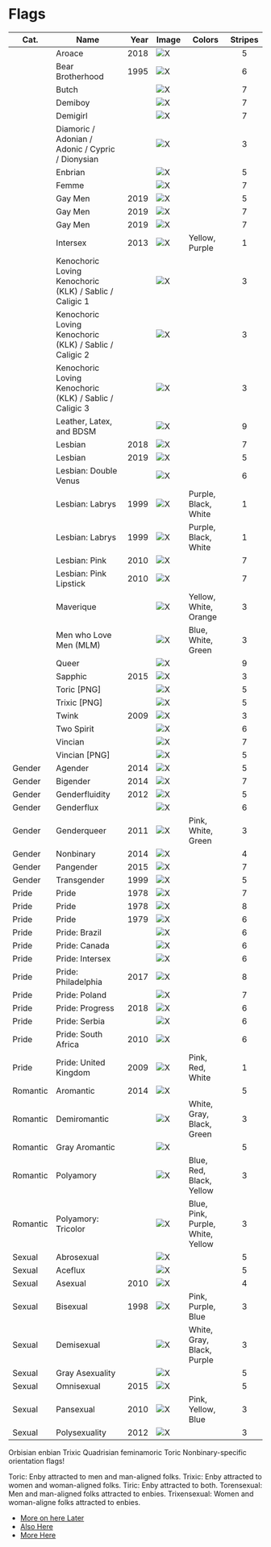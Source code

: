 # Flags

| Cat.     | Name                                                    | Year | Image                                                            | Colors                            | Stripes |
| -------- | ------------------------------------------------------- | ---: | :--------------------------------------------------------------- | --------------------------------- | :-----: |
|          | Aroace                                                  | 2018 | ![X](./Flags/SVG/ToSort/Aroace.svg)                              |                                   |    5    |
|          | Bear Brotherhood                                        | 1995 | ![X](./Flags/SVG/ToSort/Bear_Brotherhood.svg)                    |                                   |    6    |
|          | Butch                                                   |      | ![X](./Flags/SVG/ToSort/Butch.svg)                               |                                   |    7    |
|          | Demiboy                                                 |      | ![X](./Flags/SVG/ToSort/Demiboy.svg)                             |                                   |    7    |
|          | Demigirl                                                |      | ![X](./Flags/SVG/ToSort/Demigirl.svg)                            |                                   |    7    |
|          | Diamoric / Adonian / Adonic / Cypric / Dionysian        |      | ![X](./Flags/SVG/ToSort/Diamoric.svg)                            |                                   |    3    |
|          | Enbrian                                                 |      | ![X](./Flags/SVG/ToSort/Enbian.svg)                              |                                   |    5    |
|          | Femme                                                   |      | ![X](./Flags/SVG/ToSort/Femme.svg)                               |                                   |    7    |
|          | Gay Men                                                 | 2019 | ![X](./Flags/SVG/ToSort/Gay_Men_New_Simple.svg)                  |                                   |    5    |
|          | Gay Men                                                 | 2019 | ![X](./Flags/SVG/ToSort/Gay_Men_New.svg)                         |                                   |    7    |
|          | Gay Men                                                 | 2019 | ![X](./Flags/SVG/ToSort/Gay_Men.svg)                             |                                   |    7    |
|          | Intersex                                                | 2013 | ![X](./Flags/SVG/ToSort/Intersex.svg)                            | Yellow, Purple                    |    1    |
|          | Kenochoric Loving Kenochoric (KLK) / Sablic / Caligic 1 |      | ![X](./Flags/TODO/KLK_1.png)                                     |                                   |    3    |
|          | Kenochoric Loving Kenochoric (KLK) / Sablic / Caligic 2 |      | ![X](./Flags/TODO/KLK_2.png)                                     |                                   |    3    |
|          | Kenochoric Loving Kenochoric (KLK) / Sablic / Caligic 3 |      | ![X](./Flags/TODO/KLK_3.png)                                     |                                   |    3    |
|          | Leather, Latex, and BDSM                                |      | ![X](./Flags/SVG/ToSort/Leather,_Latex,_and_BDSM.svg)            |                                   |    9    |
|          | Lesbian                                                 | 2018 | ![X](./Flags/SVG/ToSort/Lesbian_2018.svg)                        |                                   |    7    |
|          | Lesbian                                                 | 2019 | ![X](./Flags/SVG/ToSort/Lesbian_2019.svg)                        |                                   |    5    |
|          | Lesbian: Double Venus                                   |      | ![X](./Flags/SVG/ToSort/Lesbian_double-Venus_canton_rainbow.svg) |                                   |    6    |
|          | Lesbian: Labrys                                         | 1999 | ![X](./Flags/SVG/ToSort/Lesbian_Labrys_2.svg)                    | Purple, Black, White              |    1    |
|          | Lesbian: Labrys                                         | 1999 | ![X](./Flags/SVG/ToSort/Lesbian_Labrys.svg)                      | Purple, Black, White              |    1    |
|          | Lesbian: Pink                                           | 2010 | ![X](./Flags/SVG/ToSort/Lesbian_Pink.svg)                        |                                   |    7    |
|          | Lesbian: Pink Lipstick                                  | 2010 | ![X](./Flags/SVG/ToSort/Lesbian_Pink_Lipstick.svg)               |                                   |    7    |
|          | Maverique                                               |      | ![X](./Flags/SVG/ToSort/Maverique.svg)                           | Yellow, White, Orange             |    3    |
|          | Men who Love Men (MLM)                                  |      | ![X](./Flags/SVG/ToSort/MLM.svg)                                 | Blue, White, Green                |    3    |
|          | Queer                                                   |      | ![X](./Flags/SVG/ToSort/Queer.svg)                               |                                   |    9    |
|          | Sapphic                                                 | 2015 | ![X](./Flags/SVG/ToSort/Sapphic.svg)                             |                                   |    3    |
|          | Toric [PNG]                                             |      | ![X](./Flags/TODO/Toric.png)                                     |                                   |    5    |
|          | Trixic [PNG]                                            |      | ![X](./Flags/TODO/Trixic.png)                                    |                                   |    5    |
|          | Twink                                                   | 2009 | ![X](./Flags/SVG/ToSort/Twink.svg)                               |                                   |    3    |
|          | Two Spirit                                              |      | ![X](./Flags/SVG/ToSort/Two-Spirit.svg)                          |                                   |    6    |
|          | Vincian                                                 |      | ![X](./Flags/SVG/ToSort/Vincian_Original.svg)                    |                                   |    7    |
|          | Vincian [PNG]                                           |      | ![X](./Flags/TODO/Vincian.png)                                   |                                   |    5    |
| Gender   | Agender                                                 | 2014 | ![X](./Flags/SVG/Gender/Agender.svg)                             |                                   |    5    |
| Gender   | Bigender                                                | 2014 | ![X](./Flags/SVG/Gender/Bigender.svg)                            |                                   |    7    |
| Gender   | Genderfluidity                                          | 2012 | ![X](./Flags/SVG/Gender/Genderfluidity.svg)                      |                                   |    5    |
| Gender   | Genderflux                                              |      | ![X](./Flags/SVG/Gender/Genderflux.svg)                          |                                   |    6    |
| Gender   | Genderqueer                                             | 2011 | ![X](./Flags/SVG/Gender/Genderqueer.svg)                         | Pink, White, Green                |    3    |
| Gender   | Nonbinary                                               | 2014 | ![X](./Flags/SVG/Gender/Nonbinary.svg)                           |                                   |    4    |
| Gender   | Pangender                                               | 2015 | ![X](./Flags/SVG/Gender/Pangender.svg)                           |                                   |    7    |
| Gender   | Transgender                                             | 1999 | ![X](./Flags/SVG/Gender/Transgender.svg)                         |                                   |    5    |
| Pride    | Pride                                                   | 1978 | ![X](./Flags/SVG/Pride/pride_1978_7.svg)                         |                                   |    7    |
| Pride    | Pride                                                   | 1978 | ![X](./Flags/SVG/Pride/pride_1978_8.svg)                         |                                   |    8    |
| Pride    | Pride                                                   | 1979 | ![X](./Flags/SVG/Pride/Pride_1979_6.svg)                         |                                   |    6    |
| Pride    | Pride: Brazil                                           |      | ![X](./Flags/SVG/Pride/Pride_Brazil.svg)                         |                                   |    6    |
| Pride    | Pride: Canada                                           |      | ![X](./Flags/SVG/Pride/Pride_Canada.svg)                         |                                   |    6    |
| Pride    | Pride: Intersex                                         |      | ![X](./Flags/SVG/Pride/Pride_Intersex.svg)                       |                                   |    6    |
| Pride    | Pride: Philadelphia                                     | 2017 | ![X](./Flags/SVG/Pride/Pride_Philadelphia.svg)                   |                                   |    8    |
| Pride    | Pride: Poland                                           |      | ![X](./Flags/SVG/Pride/Pride_Poland.svg)                         |                                   |    7    |
| Pride    | Pride: Progress                                         | 2018 | ![X](./Flags/SVG/Pride/Pride_Progress.svg)                       |                                   |    6    |
| Pride    | Pride: Serbia                                           |      | ![X](./Flags/SVG/Pride/Pride_Serbia.svg)                         |                                   |    6    |
| Pride    | Pride: South Africa                                     | 2010 | ![X](./Flags/SVG/Pride/Pride_South_Africa.svg)                   |                                   |    6    |
| Pride    | Pride: United Kingdom                                   | 2009 | ![X](./Flags/SVG/Pride/Pride_United_Kingdom.svg)                 | Pink, Red, White                  |    1    |
| Romantic | Aromantic                                               | 2014 | ![X](./Flags/SVG/Romantic/Aromantic.svg)                         |                                   |    5    |
| Romantic | Demiromantic                                            |      | ![X](./Flags/SVG/Romantic/Demiromantic.svg)                      | White, Gray, Black, Green         |    3    |
| Romantic | Gray Aromantic                                          |      | ![X](./Flags/SVG/Romantic/Gray_Aromantic.svg)                    |                                   |    5    |
| Romantic | Polyamory                                               |      | ![X](./Flags/SVG/Romantic/Polyamory.svg)                         | Blue, Red, Black, Yellow          |    3    |
| Romantic | Polyamory: Tricolor                                     |      | ![X](./Flags/SVG/Romantic/Polyamory_Tricolor.svg)                | Blue, Pink, Purple, White, Yellow |    3    |
| Sexual   | Abrosexual                                              |      | ![X](./Flags/SVG/Sexual/Abrosexual.svg)                          |                                   |    5    |
| Sexual   | Aceflux                                                 |      | ![X](./Flags/SVG/Sexual/Aceflux.svg)                             |                                   |    5    |
| Sexual   | Asexual                                                 | 2010 | ![X](./Flags/SVG/Sexual/Asexual/Asexual.svg)                     |                                   |    4    |
| Sexual   | Bisexual                                                | 1998 | ![X](./Flags/SVG/Sexual/Bisexual.svg)                            | Pink, Purple, Blue                |    3    |
| Sexual   | Demisexual                                              |      | ![X](./Flags/SVG/Sexual/Demisexual.svg)                          | White, Gray, Black, Purple        |    3    |
| Sexual   | Gray Asexuality                                         |      | ![X](./Flags/SVG/Sexual/Gray_Asexuality.svg)                     |                                   |    5    |
| Sexual   | Omnisexual                                              | 2015 | ![X](./Flags/SVG/Sexual/Omnisexuality.svg)                       |                                   |    5    |
| Sexual   | Pansexual                                               | 2010 | ![X](./Flags/SVG/Sexual/Pansexuality.svg)                        | Pink, Yellow, Blue                |    3    |
| Sexual   | Polysexuality                                           | 2012 | ![X](./Flags/SVG/Sexual/Polysexuality.svg)                       |                                   |    3    |

Orbisian
enbian
Trixic
Quadrisian
feminamoric
Toric
Nonbinary-specific orientation flags!

Toric: Enby attracted to men and man-aligned folks.
Trixic: Enby attracted to women and woman-aligned folks.
Tiric: Enby attracted to both.
Torensexual: Men and man-aligned folks attracted to enbies.
Trixensexual: Women and woman-aligne folks attracted to enbies.

- [More on here Later](https://lgbtqia.fandom.com/wiki/Category:Flags)
- [Also Here](https://commons.wikimedia.org/wiki/Category:LGBT_orientation_flags)
- [More Here](https://beyond-mogai-pride-flags.tumblr.com/)
